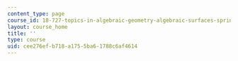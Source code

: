 ```yaml
---
content_type: page
course_id: 18-727-topics-in-algebraic-geometry-algebraic-surfaces-spring-2008
layout: course_home
title: ''
type: course
uid: cee276ef-b718-a175-5ba6-1788c6af4614
---
```


